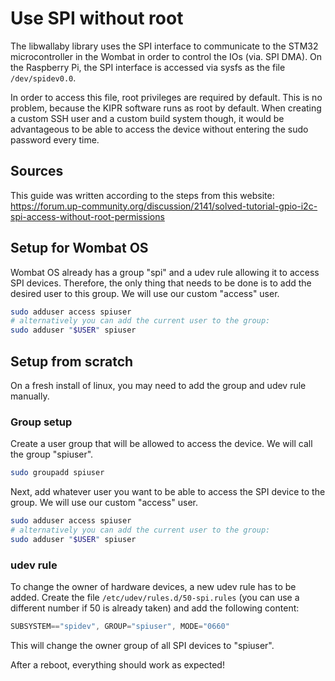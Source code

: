 # Use SPI without root

The libwallaby library uses the SPI interface to communicate to the STM32 microcontroller in the Wombat in order to control the IOs (via. SPI DMA). On the Raspberry Pi, the SPI interface is accessed via sysfs as the file ```/dev/spidev0.0```.

In order to access this file, root privileges are required by default. This is no problem, because the KIPR software runs as root by default. When creating a custom SSH user and a custom build system though, it would be advantageous to be able to access the device without entering the sudo password every time.

## Sources

This guide was written according to the steps from this website: https://forum.up-community.org/discussion/2141/solved-tutorial-gpio-i2c-spi-access-without-root-permissions

## Setup for Wombat OS

Wombat OS already has a group "spi" and a udev rule allowing it to access SPI devices. Therefore, the only thing that needs to be done is to add the desired user to this group. We will use our custom "access" user.

```bash
sudo adduser access spiuser
# alternatively you can add the current user to the group:
sudo adduser "$USER" spiuser
```

## Setup from scratch

On a fresh install of linux, you may need to add the group and udev rule manually.

### Group setup

Create a user group that will be allowed to access the device. We will call the group "spiuser".

```bash
sudo groupadd spiuser
```

Next, add whatever user you want to be able to access the SPI device to the group. We will use our custom "access" user.

```bash
sudo adduser access spiuser
# alternatively you can add the current user to the group:
sudo adduser "$USER" spiuser
```

### udev rule

To change the owner of hardware devices, a new udev rule has to be added. Create the file ```/etc/udev/rules.d/50-spi.rules``` (you can use a different number if 50 is already taken) and add the following content:

```js
SUBSYSTEM=="spidev", GROUP="spiuser", MODE="0660"
```

This will change the owner group of all SPI devices to "spiuser".

After a reboot, everything should work as expected!